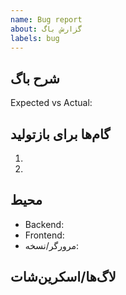 ```yaml
---
name: Bug report
about: گزارش باگ
labels: bug
---
```


## شرح باگ

Expected vs Actual:

## گام‌ها برای بازتولید

1.
2.

## محیط

- Backend:
- Frontend:
- مرورگر/نسخه:

## لاگ‌ها/اسکرین‌شات
